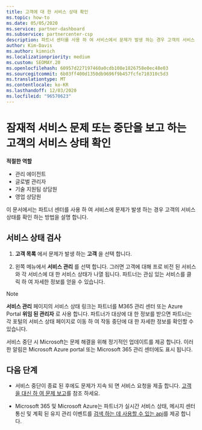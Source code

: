 ```yaml
---
title: 고객에 대 한 서비스 상태 확인
ms.topic: how-to
ms.date: 05/05/2020
ms.service: partner-dashboard
ms.subservice: partnercenter-csp
description: 파트너 센터를 사용 하 여 서비스에서 문제가 발생 하는 경우 고객의 서비스 상태를 확인 하는 방법을 알아봅니다.
author: Kim-Davis
ms.author: kimnich
ms.localizationpriority: medium
ms.custom: SEOMAY.20
ms.openlocfilehash: 60957d227197460a0cdb108e1826758e0ec48e03
ms.sourcegitcommit: 6b03ff400d1350db9696f9b457fcfe710310c5d3
ms.translationtype: MT
ms.contentlocale: ko-KR
ms.lasthandoff: 12/03/2020
ms.locfileid: "96570623"
---
```

# <a name="check-service-health-for-a-customer-reporting-a-potential-service-problem-or-outage"></a>잠재적 서비스 문제 또는 중단을 보고 하는 고객의 서비스 상태 확인

**적절한 역할**

- 관리 에이전트
- 글로벌 관리자
- 기술 지원팀 상담원
- 영업 상담원

이 문서에서는 파트너 센터를 사용 하 여 서비스에 문제가 발생 하는 경우 고객의 서비스 상태를 확인 하는 방법을 설명 합니다. 

## <a name="check-service-health"></a>서비스 상태 검사

1. **고객 목록** 에서 문제가 발생 하는 **고객** 을 선택 합니다.

2. 왼쪽 메뉴에서 **서비스 관리** 를 선택 합니다. 그러면 고객에 대해 프로 비전 된 서비스와 각 서비스에 대 한 서비스 상태가 나열 됩니다. 파트너는 관심 있는 서비스를 클릭 하 여 자세한 정보를 얻을 수 있습니다. 

>[!NOTE] 
> **서비스 관리** 페이지의 서비스 상태 링크는 파트너를 M365 관리 센터 또는 Azure Portal **위임 된 관리자** 로 사용 합니다. 파트너가 대상에 대 한 정보를 받으면 파트너는 각 포털의 서비스 상태 페이지로 이동 하 여 작동 중단에 대 한 자세한 정보를 확인할 수 있습니다.
 
서비스 중단 시 Microsoft는 문제 해결을 위해 정기적인 업데이트를 제공 합니다. 이러한 알림은 Microsoft Azure portal 또는 Microsoft 365 관리 센터에도 표시 됩니다.

## <a name="next-steps"></a>다음 단계 

- 서비스 중단이 종료 된 후에도 문제가 지속 되 면 서비스 요청을 제출 합니다. [고객을 대신 하 여 문제 보고](report-problems-on-behalf-of-a-customer.md)를 참조 하세요.

- Microsoft 365 및 Microsoft Azure는 파트너가 실시간 서비스 상태, 메시지 센터 통신 및 계획 된 유지 관리 이벤트를 [검색 하는 데 사용할 수 있는 api](get-automated-service-notifications-with-our-apis.md)를 제공 합니다.

 

